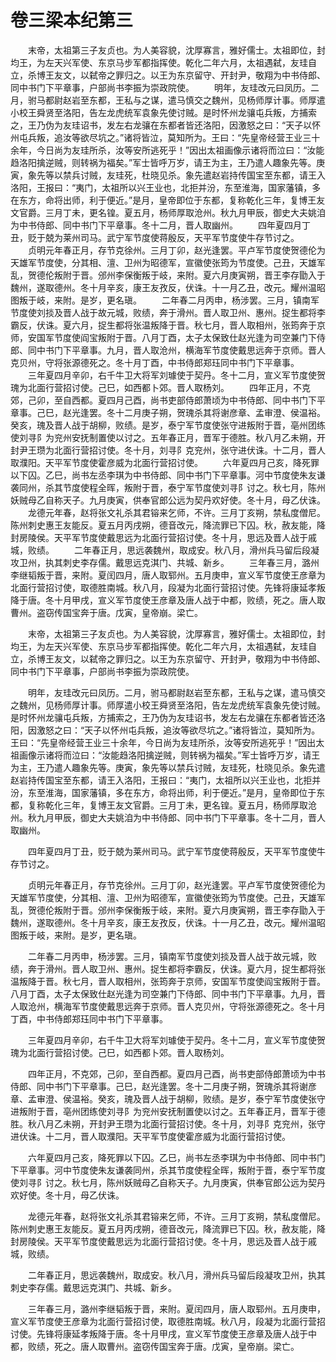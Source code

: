 # 卷三梁本纪第三

　　末帝，太祖第三子友贞也。为人美容貌，沈厚寡言，雅好儒士。太祖即位，封均王，为左天兴军使、东京马步军都指挥使。乾化二年六月，太祖遇弑，友珪自立，杀博王友文，以弑帝之罪归之。以王为东京留守、开封尹，敬翔为中书侍郎、同中书门下平章事，户部尚书李振为崇政院使。 　　明年，友珪改元曰凤历。二月，驸马都尉赵岩至东都，王私与之谋，遣马慎交之魏州，见杨师厚计事。师厚遣小校王舜贤至洛阳，告左龙虎统军袁象先使讨贼。是时怀州龙骧屯兵叛，方捕索之，王乃伪为友珪诏书，发左右龙骧在东都者皆还洛阳，因激怒之曰：“天子以怀州屯兵叛，追汝等欲尽坑之。”诸将皆泣，莫知所为。王曰：“先皇帝经营王业三十余年，今日尚为友珪所杀，汝等安所逃死乎！”因出太祖画像示诸将而泣曰：“汝能趋洛阳擒逆贼，则转祸为福矣。”军士皆呼万岁，请王为主，王乃遣人趣象先等。庚寅，象先等以禁兵讨贼，友珪死，杜晓见杀。象先遣赵岩持传国宝至东都，请王入洛阳，王报曰：“夷门，太祖所以兴王业也，北拒并汾，东至淮海，国家藩镇，多在东方，命将出师，利于便近。”是月，皇帝即位于东都，复称乾化三年，复博王友文官爵。三月丁未，更名锽。夏五月，杨师厚取沧州。秋九月甲辰，御史大夫姚洎为中书侍郎、同中书门下平章事。冬十二月，晋人取幽州。 　　四年夏四月丁丑，贬于兢为莱州司马。武宁军节度使蒋殷反，天平军节度使牛存节讨之。 　　贞明元年春正月，存节克徐州。三月丁卯，赵光逢罢。平卢军节度使贺德伦为天雄军节度使，分其相、澶、卫州为昭德军，宣徽使张筠为节度使。己丑，天雄军乱，贺德伦叛附于晋。邠州李保衡叛于岐，来附。夏六月庚寅朔，晋王李存勖入于魏州，遂取德州。冬十月辛亥，康王友孜反，伏诛。十一月乙丑，改元。耀州温昭图叛于岐，来附。是岁，更名瑱。 　　二年春二月丙申，杨涉罢。三月，镇南军节度使刘掞及晋人战于故元城，败绩，奔于滑州。晋人取卫州、惠州。捉生都将李霸反，伏诛。夏六月，捉生都将张温叛降于晋。秋七月，晋人取相州，张筠奔于京师，安国军节度使阎宝叛附于晋。八月丁酉，太子太保致仕赵光逢为司空兼门下侍郎、同中书门下平章事。九月，晋人取沧州，横海军节度使戴思远奔于京师。晋人克贝州，守将张源德死之。冬十月丁酉，中书侍郎郑珏同中书门下平章事。 　　三年夏四月辛卯，右千牛卫大将军刘璩使于契丹。冬十二月，宣义军节度使贺瑰为北面行营招讨使。己巳，如西都卜郊。晋人取杨刘。 　　四年正月，不克郊，己卯，至自西都。夏四月己酉，尚书吏部侍郎萧顷为中书侍郎、同中书门下平章事。己巳，赵光逢罢。冬十二月庚子朔，贺瑰杀其将谢彦章、孟审澄、侯温裕。癸亥，瑰及晋人战于胡柳，败绩。是岁，泰宁军节度使张守进叛附于晋，亳州团练使刘寻阝为兖州安抚制置使以讨之。五年春正月，晋军于德胜。秋八月乙未朔，开封尹王瓒为北面行营招讨使。冬十月，刘寻阝克兖州，张守进伏诛。十二月，晋人取濮阳。天平军节度使霍彦威为北面行营招讨使。 　　六年夏四月己亥，降死罪以下囚。乙巳，尚书左丞李琪为中书侍郎、同中书门下平章事。河中节度使朱友谦袭同州，杀其节度使程全晖，叛附于晋，泰宁军节度使刘寻阝讨之。秋七月，陈州妖贼母乙自称天子。九月庚寅，供奉官郎公远为契丹欢好使。冬十月，母乙伏诛。 　　龙德元年春，赵将张文礼杀其君镕来乞师，不许。三月丁亥朔，禁私度僧尼。陈州刺史惠王友能反。夏五月丙戌朔，德音改元，降流罪已下囚。秋，赦友能，降封房陵侯。天平军节度使戴思远为北面行营招讨使。冬十月，思远及晋人战于戚城，败绩。 　　二年春正月，思远袭魏州，取成安。秋八月，滑州兵马留后段凝攻卫州，执其刺史李存儒。戴思远克淇门、共城、新乡。 　　三年春三月，潞州李继韬叛于晋，来附。夏闰四月，唐人取郓州。五月庚申，宣义军节度使王彦章为北面行营招讨使，取德胜南城。秋八月，段凝为北面行营招讨使。先锋将康延孝叛降于唐。冬十月甲戌，宣义军节度使王彦章及唐人战于中都，败绩，死之。唐人取曹州。盗窃传国宝奔于唐。戊寅，皇帝崩。梁亡。

　　末帝，太祖第三子友贞也。为人美容貌，沈厚寡言，雅好儒士。太祖即位，封均王，为左天兴军使、东京马步军都指挥使。乾化二年六月，太祖遇弑，友珪自立，杀博王友文，以弑帝之罪归之。以王为东京留守、开封尹，敬翔为中书侍郎、同中书门下平章事，户部尚书李振为崇政院使。

　　明年，友珪改元曰凤历。二月，驸马都尉赵岩至东都，王私与之谋，遣马慎交之魏州，见杨师厚计事。师厚遣小校王舜贤至洛阳，告左龙虎统军袁象先使讨贼。是时怀州龙骧屯兵叛，方捕索之，王乃伪为友珪诏书，发左右龙骧在东都者皆还洛阳，因激怒之曰：“天子以怀州屯兵叛，追汝等欲尽坑之。”诸将皆泣，莫知所为。王曰：“先皇帝经营王业三十余年，今日尚为友珪所杀，汝等安所逃死乎！”因出太祖画像示诸将而泣曰：“汝能趋洛阳擒逆贼，则转祸为福矣。”军士皆呼万岁，请王为主，王乃遣人趣象先等。庚寅，象先等以禁兵讨贼，友珪死，杜晓见杀。象先遣赵岩持传国宝至东都，请王入洛阳，王报曰：“夷门，太祖所以兴王业也，北拒并汾，东至淮海，国家藩镇，多在东方，命将出师，利于便近。”是月，皇帝即位于东都，复称乾化三年，复博王友文官爵。三月丁未，更名锽。夏五月，杨师厚取沧州。秋九月甲辰，御史大夫姚洎为中书侍郎、同中书门下平章事。冬十二月，晋人取幽州。

　　四年夏四月丁丑，贬于兢为莱州司马。武宁军节度使蒋殷反，天平军节度使牛存节讨之。

　　贞明元年春正月，存节克徐州。三月丁卯，赵光逢罢。平卢军节度使贺德伦为天雄军节度使，分其相、澶、卫州为昭德军，宣徽使张筠为节度使。己丑，天雄军乱，贺德伦叛附于晋。邠州李保衡叛于岐，来附。夏六月庚寅朔，晋王李存勖入于魏州，遂取德州。冬十月辛亥，康王友孜反，伏诛。十一月乙丑，改元。耀州温昭图叛于岐，来附。是岁，更名瑱。

　　二年春二月丙申，杨涉罢。三月，镇南军节度使刘掞及晋人战于故元城，败绩，奔于滑州。晋人取卫州、惠州。捉生都将李霸反，伏诛。夏六月，捉生都将张温叛降于晋。秋七月，晋人取相州，张筠奔于京师，安国军节度使阎宝叛附于晋。八月丁酉，太子太保致仕赵光逢为司空兼门下侍郎、同中书门下平章事。九月，晋人取沧州，横海军节度使戴思远奔于京师。晋人克贝州，守将张源德死之。冬十月丁酉，中书侍郎郑珏同中书门下平章事。

　　三年夏四月辛卯，右千牛卫大将军刘璩使于契丹。冬十二月，宣义军节度使贺瑰为北面行营招讨使。己巳，如西都卜郊。晋人取杨刘。

　　四年正月，不克郊，己卯，至自西都。夏四月己酉，尚书吏部侍郎萧顷为中书侍郎、同中书门下平章事。己巳，赵光逢罢。冬十二月庚子朔，贺瑰杀其将谢彦章、孟审澄、侯温裕。癸亥，瑰及晋人战于胡柳，败绩。是岁，泰宁军节度使张守进叛附于晋，亳州团练使刘寻阝为兖州安抚制置使以讨之。五年春正月，晋军于德胜。秋八月乙未朔，开封尹王瓒为北面行营招讨使。冬十月，刘寻阝克兖州，张守进伏诛。十二月，晋人取濮阳。天平军节度使霍彦威为北面行营招讨使。

　　六年夏四月己亥，降死罪以下囚。乙巳，尚书左丞李琪为中书侍郎、同中书门下平章事。河中节度使朱友谦袭同州，杀其节度使程全晖，叛附于晋，泰宁军节度使刘寻阝讨之。秋七月，陈州妖贼母乙自称天子。九月庚寅，供奉官郎公远为契丹欢好使。冬十月，母乙伏诛。

　　龙德元年春，赵将张文礼杀其君镕来乞师，不许。三月丁亥朔，禁私度僧尼。陈州刺史惠王友能反。夏五月丙戌朔，德音改元，降流罪已下囚。秋，赦友能，降封房陵侯。天平军节度使戴思远为北面行营招讨使。冬十月，思远及晋人战于戚城，败绩。

　　二年春正月，思远袭魏州，取成安。秋八月，滑州兵马留后段凝攻卫州，执其刺史李存儒。戴思远克淇门、共城、新乡。

　　三年春三月，潞州李继韬叛于晋，来附。夏闰四月，唐人取郓州。五月庚申，宣义军节度使王彦章为北面行营招讨使，取德胜南城。秋八月，段凝为北面行营招讨使。先锋将康延孝叛降于唐。冬十月甲戌，宣义军节度使王彦章及唐人战于中都，败绩，死之。唐人取曹州。盗窃传国宝奔于唐。戊寅，皇帝崩。梁亡。